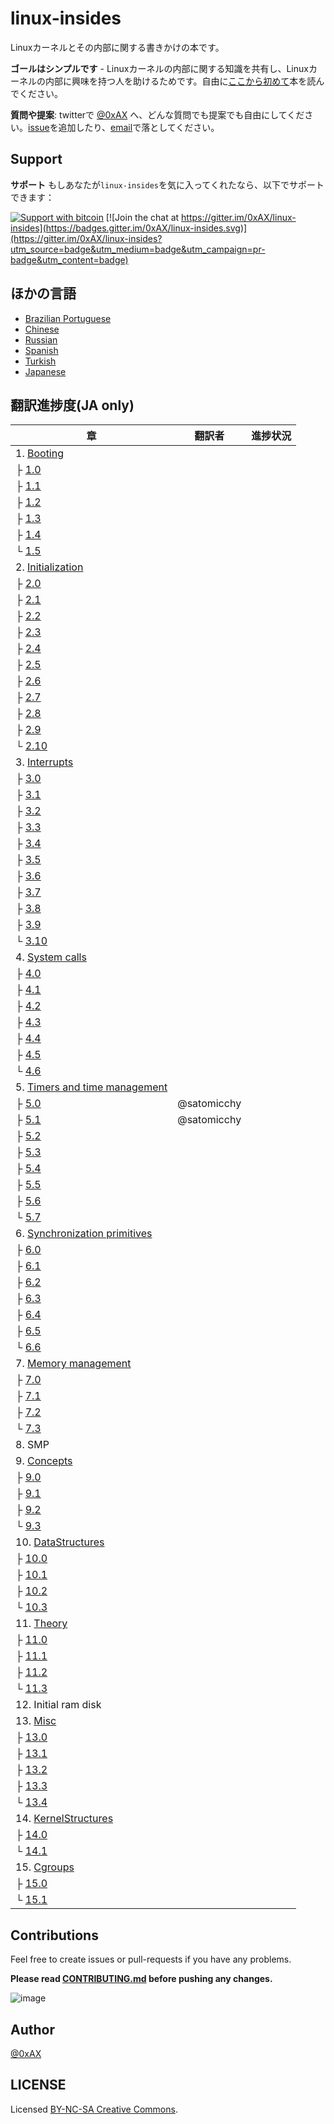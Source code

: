 linux-insides
===============

<!---
A book-in-progress about the linux kernel and its insides.
--->
Linuxカーネルとその内部に関する書きかけの本です。

<!---
**The goal is simple** - to share my modest knowledge about the insides of the linux kernel and help people who are interested in linux kernel insides, and other low-level subject matter.Feel free to go through the book [Start here](https://github.com/0xAX/linux-insides/blob/master/SUMMARY.md)

**Questions/Suggestions**: Feel free about any questions or suggestions by pinging me at twitter [@0xAX](https://twitter.com/0xAX), adding an [issue](https://github.com/0xAX/linux-insides/issues/new) or just drop me an [email](mailto:anotherworldofworld@gmail.com).
--->

**ゴールはシンプルです** - Linuxカーネルの内部に関する知識を共有し、Linuxカーネルの内部に興味を持つ人を助けるためです。自由に[ここから初めて](https://github.com/0xAX/linux-insides/blob/master/SUMMARY.md)本を読んでください。

**質問や提案**: twitterで [@0xAX](https://twitter.com/0xAX) へ、どんな質問でも提案でも自由にしてください。[issue](https://github.com/0xAX/linux-insides/issues/new)を追加したり、[email](mailto:anotherworldofworld@gmail.com)で落としてください。


Support
-------

<!---
**Support** If you like `linux-insides` you can support me with:
--->
**サポート** もしあなたが`linux-insides`を気に入ってくれたなら、以下でサポートできます：

[![Support with bitcoin](https://img.shields.io/badge/donate-bitcoin-green.svg)](https://www.coinbase.com/checkouts/0bfa452a41cf52c0b3f99500b4f31685) [![Join the chat at https://gitter.im/0xAX/linux-insides](https://badges.gitter.im/0xAX/linux-insides.svg)](https://gitter.im/0xAX/linux-insides?utm_source=badge&utm_medium=badge&utm_campaign=pr-badge&utm_content=badge)


<!---
On other languages
-------------------
--->
ほかの言語
----------

  * [Brazilian Portuguese](https://github.com/mauri870/linux-insides)
  * [Chinese](https://github.com/MintCN/linux-insides-zh)
  * [Russian](https://github.com/proninyaroslav/linux-insides-ru)
  * [Spanish](https://github.com/leolas95/linux-insides)
  * [Turkish](https://github.com/ayyucedemirbas/linux-insides_Turkish)
  * [Japanese](https://github.com/xoxyuxu/linux-insides-ja)


翻訳進捗度(JA only)
-------------------

| 章 | 翻訳者 | 進捗状況 |
| ------------- |:-------------:| -----:|
| 1. [Booting](https://github.com/xoxyuxu/linux-insides-ja/tree/master/Booting)|||
|├ [1.0](https://github.com/xoxyuxu/linux-insides-ja/blob/master/Booting/README.md)|||
|├ [1.1](https://github.com/xoxyuxu/linux-insides-ja/blob/master/Booting/linux-bootstrap-1.md)|||
|├ [1.2](https://github.com/xoxyuxu/linux-insides-ja/blob/master/Booting/linux-bootstrap-2.md)|||
|├ [1.3](https://github.com/xoxyuxu/linux-insides-ja/blob/master/Booting/linux-bootstrap-3.md)|||
|├ [1.4](https://github.com/xoxyuxu/linux-insides-ja/blob/master/Booting/linux-bootstrap-4.md)|||
|└ [1.5](https://github.com/xoxyuxu/linux-insides-ja/blob/master/Booting/linux-bootstrap-5.md)|||
| 2. [Initialization](https://github.com/xoxyuxu/linux-insides-ja/tree/master/Initialization)|||
|├ [2.0](https://github.com/xoxyuxu/linux-insides-ja/blob/master/Initialization/README.md)|||
|├ [2.1](https://github.com/xoxyuxu/linux-insides-ja/blob/master/Initialization/linux-initialization-1.md)|||
|├ [2.2](https://github.com/xoxyuxu/linux-insides-ja/blob/master/Initialization/linux-initialization-2.md)|||
|├ [2.3](https://github.com/xoxyuxu/linux-insides-ja/blob/master/Initialization/linux-initialization-3.md)|||
|├ [2.4](https://github.com/xoxyuxu/linux-insides-ja/blob/master/Initialization/linux-initialization-4.md)|||
|├ [2.5](https://github.com/xoxyuxu/linux-insides-ja/blob/master/Initialization/linux-initialization-5.md)|||
|├ [2.6](https://github.com/xoxyuxu/linux-insides-ja/blob/master/Initialization/linux-initialization-6.md)|||
|├ [2.7](https://github.com/xoxyuxu/linux-insides-ja/blob/master/Initialization/linux-initialization-7.md)|||
|├ [2.8](https://github.com/xoxyuxu/linux-insides-ja/blob/master/Initialization/linux-initialization-8.md)|||
|├ [2.9](https://github.com/xoxyuxu/linux-insides-ja/blob/master/Initialization/linux-initialization-9.md)|||
|└ [2.10](https://github.com/xoxyuxu/linux-insides-ja/blob/master/Initialization/linux-initialization-10.md)|||
| 3. [Interrupts](https://github.com/xoxyuxu/linux-insides-ja/tree/master/Interrupts)|||
|├ [3.0](https://github.com/xoxyuxu/linux-insides-ja/blob/master/Interrupts/README.md)|||
|├ [3.1](https://github.com/xoxyuxu/linux-insides-ja/blob/master/Interrupts/interrupts-1.md)|||
|├ [3.2](https://github.com/xoxyuxu/linux-insides-ja/blob/master/Interrupts/interrupts-2.md)|||
|├ [3.3](https://github.com/xoxyuxu/linux-insides-ja/blob/master/Interrupts/interrupts-3.md)|||
|├ [3.4](https://github.com/xoxyuxu/linux-insides-ja/blob/master/Interrupts/interrupts-4.md)|||
|├ [3.5](https://github.com/xoxyuxu/linux-insides-ja/blob/master/Interrupts/interrupts-5.md)|||
|├ [3.6](https://github.com/xoxyuxu/linux-insides-ja/blob/master/Interrupts/interrupts-6.md)|||
|├ [3.7](https://github.com/xoxyuxu/linux-insides-ja/blob/master/Interrupts/interrupts-7.md)|||
|├ [3.8](https://github.com/xoxyuxu/linux-insides-ja/blob/master/Interrupts/interrupts-8.md)|||
|├ [3.9](https://github.com/xoxyuxu/linux-insides-ja/blob/master/Interrupts/interrupts-9.md)|||
|└ [3.10](https://github.com/xoxyuxu/linux-insides-ja/blob/master/Interrupts/interrupts-10.md)|||
| 4. [System calls](https://github.com/xoxyuxu/linux-insides-ja/tree/master/SysCall)|||
|├ [4.0](https://github.com/xoxyuxu/linux-insides-ja/blob/master/SysCall/README.md)|||
|├ [4.1](https://github.com/xoxyuxu/linux-insides-ja/blob/master/SysCall/syscall-1.md)|||
|├ [4.2](https://github.com/xoxyuxu/linux-insides-ja/blob/master/SysCall/syscall-2.md)|||
|├ [4.3](https://github.com/xoxyuxu/linux-insides-ja/blob/master/SysCall/syscall-3.md)|||
|├ [4.4](https://github.com/xoxyuxu/linux-insides-ja/blob/master/SysCall/syscall-4.md)|||
|├ [4.5](https://github.com/xoxyuxu/linux-insides-ja/blob/master/SysCall/syscall-5.md)|||
|└ [4.6](https://github.com/xoxyuxu/linux-insides-ja/blob/master/SysCall/syscall-6.md)|||
| 5. [Timers and time management](https://github.com/xoxyuxu/linux-insides-ja/tree/master/Timers)|||
|├ [5.0](https://github.com/xoxyuxu/linux-insides-ja/blob/master/Timers/README.md)| @satomicchy ||
|├ [5.1](https://github.com/xoxyuxu/linux-insides-ja/blob/master/Timers/timers-1.md)| @satomicchy ||
|├ [5.2](https://github.com/xoxyuxu/linux-insides-ja/blob/master/Timers/timers-2.md)|||
|├ [5.3](https://github.com/xoxyuxu/linux-insides-ja/blob/master/Timers/timers-3.md)|||
|├ [5.4](https://github.com/xoxyuxu/linux-insides-ja/blob/master/Timers/timers-4.md)|||
|├ [5.5](https://github.com/xoxyuxu/linux-insides-ja/blob/master/Timers/timers-5.md)|||
|├ [5.6](https://github.com/xoxyuxu/linux-insides-ja/blob/master/Timers/timers-6.md)|||
|└ [5.7](https://github.com/xoxyuxu/linux-insides-ja/blob/master/Timers/timers-7.md)|||
| 6. [Synchronization primitives](https://github.com/xoxyuxu/linux-insides-ja/tree/master/SyncPrim)|||
|├ [6.0](https://github.com/xoxyuxu/linux-insides-ja/blob/master/SyncPrim/README.md)|||
|├ [6.1](https://github.com/xoxyuxu/linux-insides-ja/blob/master/SyncPrim/sync-1.md)|||
|├ [6.2](https://github.com/xoxyuxu/linux-insides-ja/blob/master/SyncPrim/sync-2.md)|||
|├ [6.3](https://github.com/xoxyuxu/linux-insides-ja/blob/master/SyncPrim/sync-3.md)|||
|├ [6.4](https://github.com/xoxyuxu/linux-insides-ja/blob/master/SyncPrim/sync-4.md)|||
|├ [6.5](https://github.com/xoxyuxu/linux-insides-ja/blob/master/SyncPrim/sync-5.md)|||
|└ [6.6](https://github.com/xoxyuxu/linux-insides-ja/blob/master/SyncPrim/sync-6.md)|||
| 7. [Memory management](https://github.com/xoxyuxu/linux-insides-ja/tree/master/MM)|||
|├ [7.0](https://github.com/xoxyuxu/linux-insides-ja/blob/master/MM/README.md)|||
|├ [7.1](https://github.com/xoxyuxu/linux-insides-ja/blob/master/MM/linux-mm-1.md)|||
|├ [7.2](https://github.com/xoxyuxu/linux-insides-ja/blob/master/MM/linux-mm-2.md)|||
|└ [7.3](https://github.com/xoxyuxu/linux-insides-ja/blob/master/MM/linux-mm-3.md)|||
| 8. SMP|||
| 9. [Concepts](https://github.com/xoxyuxu/linux-insides-ja/tree/master/Concepts)|||
|├ [9.0](https://github.com/xoxyuxu/linux-insides-ja/blob/master/Concepts/README.md)|||
|├ [9.1](https://github.com/xoxyuxu/linux-insides-ja/blob/master/Concepts/per-cpu.md)|||
|├ [9.2](https://github.com/xoxyuxu/linux-insides-ja/blob/master/Concepts/cpumask.md)|||
|└ [9.3](https://github.com/xoxyuxu/linux-insides-ja/blob/master/Concepts/initcall.md)|||
| 10. [DataStructures](https://github.com/xoxyuxu/linux-insides-ja/tree/master/DataStructures)|||
|├ [10.0](https://github.com/xoxyuxu/linux-insides-ja/blob/master/DataStructures/README.md)|||
|├ [10.1](https://github.com/xoxyuxu/linux-insides-ja/blob/master/DataStructures/dlist.md)|||
|├ [10.2](https://github.com/xoxyuxu/linux-insides-ja/blob/master/DataStructures/radix-tree.md)|||
|└ [10.3](https://github.com/xoxyuxu/linux-insides-ja/blob/master/DataStructures/bitmap.md)|||
| 11. [Theory](https://github.com/xoxyuxu/linux-insides-ja/tree/master/Theory)|||
|├ [11.0](https://github.com/xoxyuxu/linux-insides-ja/blob/master/Theory/README.md)|||
|├ [11.1](https://github.com/xoxyuxu/linux-insides-ja/blob/master/Theory/Paging.md)|||
|├ [11.2](https://github.com/xoxyuxu/linux-insides-ja/blob/master/Theory/ELF.md)|||
|└ [11.3](https://github.com/xoxyuxu/linux-insides-ja/blob/master/Theory/asm.md)|||
| 12. Initial ram disk|||
| 13. [Misc](https://github.com/xoxyuxu/linux-insides-ja/tree/master/Misc)|||
|├ [13.0](https://github.com/xoxyuxu/linux-insides-ja/blob/master/Misc/README.md)|||
|├ [13.1](https://github.com/xoxyuxu/linux-insides-ja/blob/master/Misc/how_linux_compile.md)|||
|├ [13.2](https://github.com/xoxyuxu/linux-insides-ja/blob/master/Misc/linkers.md)|||
|├ [13.3](https://github.com/xoxyuxu/linux-insides-ja/blob/master/Misc/contribute.md)|||
|└ [13.4](https://github.com/xoxyuxu/linux-insides-ja/blob/master/Misc/program_startup.md)|||
| 14. [KernelStructures](https://github.com/xoxyuxu/linux-insides-ja/tree/master/KernelStructures)|||
|├ [14.0](https://github.com/xoxyuxu/linux-insides-ja/tree/master/KernelStructures/README.md)|||
|└ [14.1](https://github.com/xoxyuxu/linux-insides-ja/tree/master/KernelStructures/idt.md)|||
| 15. [Cgroups](https://github.com/xoxyuxu/linux-insides-ja/tree/master/Cgroups)|||
|├ [15.0](https://github.com/xoxyuxu/linux-insides-ja/tree/master/Cgroups/README.md)|||
|└ [15.1](https://github.com/xoxyuxu/linux-insides-ja/tree/master/Cgroups/cgroups1.md)|||



Contributions 
--------------

Feel free to create issues or pull-requests if you have any problems.

**Please read [CONTRIBUTING.md](https://github.com/0xAX/linux-insides/blob/master/CONTRIBUTING.md) before pushing any changes.**

![image](http://oi58.tinypic.com/23upobq.jpg)

Author
---------------

[@0xAX](https://twitter.com/0xAX)

LICENSE
-------------

Licensed [BY-NC-SA Creative Commons](http://creativecommons.org/licenses/by-nc-sa/4.0/).
